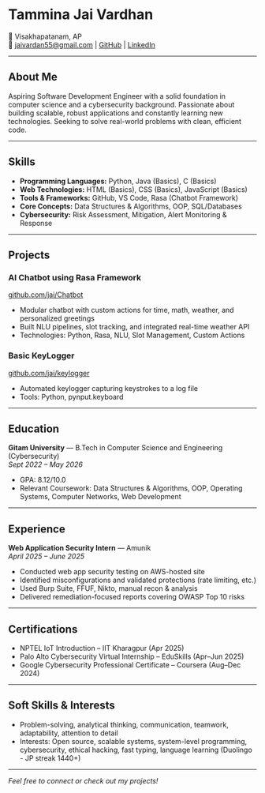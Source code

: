# Tammina Jai Vardhan

📍 Visakhapatanam, AP  
📧 jaivardan55@gmail.com | 
[GitHub](https://github.com/Jaivardhan55) | [LinkedIn](https://linkedin.com/in/jaivardhan55)

---

## About Me

Aspiring Software Development Engineer with a solid foundation in computer science and a cybersecurity background. Passionate about building scalable, robust applications and constantly learning new technologies. Seeking to solve real-world problems with clean, efficient code.

---

## Skills

- **Programming Languages:** Python, Java (Basics), C (Basics)  
- **Web Technologies:** HTML (Basics), CSS (Basics), JavaScript (Basics)  
- **Tools & Frameworks:** GitHub, VS Code, Rasa (Chatbot Framework)  
- **Core Concepts:** Data Structures & Algorithms, OOP, SQL/Databases  
- **Cybersecurity:** Risk Assessment, Mitigation, Alert Monitoring & Response  

---

## Projects

### AI Chatbot using Rasa Framework  
[github.com/jai/Chatbot](https://github.com/jai/Chatbot)  
- Modular chatbot with custom actions for time, math, weather, and personalized greetings  
- Built NLU pipelines, slot tracking, and integrated real-time weather API  
- Technologies: Python, Rasa, NLU, Slot Management, Custom Actions  

### Basic KeyLogger  
[github.com/jai/keylogger](https://github.com/jai/keylogger)  
- Automated keylogger capturing keystrokes to a log file  
- Tools: Python, pynput.keyboard  

---

## Education

**Gitam University** — B.Tech in Computer Science and Engineering (Cybersecurity)  
*Sept 2022 – May 2026*  
- GPA: 8.12/10.0  
- Relevant Coursework: Data Structures & Algorithms, OOP, Operating Systems, Computer Networks, Web Development  

---

## Experience

**Web Application Security Intern** — Amunik  
*April 2025 – June 2025*  
- Conducted web app security testing on AWS-hosted site  
- Identified misconfigurations and validated protections (rate limiting, etc.)  
- Used Burp Suite, FFUF, Nikto, manual recon & analysis  
- Delivered remediation-focused reports covering OWASP Top 10 risks  

---

## Certifications

- NPTEL IoT Introduction – IIT Kharagpur (Apr 2025)  
- Palo Alto Cybersecurity Virtual Internship – EduSkills (Apr–Jun 2025)  
- Google Cybersecurity Professional Certificate – Coursera (Aug–Dec 2024)  

---

## Soft Skills & Interests

- Problem-solving, analytical thinking, communication, teamwork, adaptability, attention to detail  
- Interests: Open source, scalable systems, system-level programming, cybersecurity, ethical hacking, fast typing, language learning (Duolingo - JP streak 1440+)

---

*Feel free to connect or check out my projects!*
